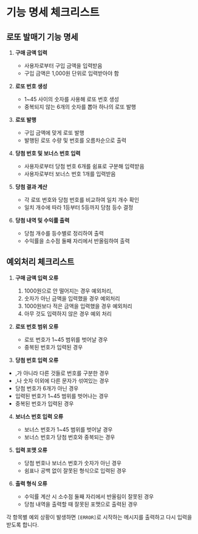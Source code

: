 # 기능 명세 체크리스트

## 로또 발매기 기능 명세

1. **구매 금액 입력**

   - 사용자로부터 구입 금액을 입력받음
   - 구입 금액은 1,000원 단위로 입력받아야 함

2. **로또 번호 생성**

   - 1~45 사이의 숫자를 사용해 로또 번호 생성
   - 중복되지 않는 6개의 숫자를 뽑아 하나의 로또 발행

3. **로또 발행**

   - 구입 금액에 맞게 로또 발행
   - 발행된 로또 수량 및 번호를 오름차순으로 출력

4. **당첨 번호 및 보너스 번호 입력**

   - 사용자로부터 당첨 번호 6개를 쉼표로 구분해 입력받음
   - 사용자로부터 보너스 번호 1개를 입력받음

5. **당첨 결과 계산**

   - 각 로또 번호와 당첨 번호를 비교하여 일치 개수 확인
   - 일치 개수에 따라 1등부터 5등까지 당첨 등수 결정

6. **당첨 내역 및 수익률 출력**
   - 당첨 개수를 등수별로 정리하여 출력
   - 수익률을 소수점 둘째 자리에서 반올림하여 출력

## 예외처리 체크리스트

1. **구매 금액 입력 오류**

   1. 1000원으로 안 떨어지는 경우 예외처리,
   2. 숫자가 아닌 금액을 입력했을 경우 예외처리
   3. 1000원보다 적은 금액을 입력했을 경우 예외처리
   4. 아무 것도 입력하지 않은 경우 예외 처리

2. **로또 번호 범위 오류**

   - 로또 번호가 1~45 범위를 벗어날 경우
   - 중복된 번호가 입력된 경우

3. **당첨 번호 입력 오류**

- ,가 아니라 다른 것들로 번호를 구분한 경우
- ,나 숫자 이외에 다른 문자가 섞여있는 경우
- 당첨 번호가 6개가 아닌 경우
- 입력된 번호가 1~45 범위를 벗어나는 경우
- 중복된 번호가 입력된 경우

4. **보너스 번호 입력 오류**

   - 보너스 번호가 1~45 범위를 벗어날 경우
   - 보너스 번호가 당첨 번호와 중복되는 경우

5. **입력 포맷 오류**

   - 당첨 번호나 보너스 번호가 숫자가 아닌 경우
   - 쉼표나 공백 없이 잘못된 형식으로 입력된 경우

6. **출력 형식 오류**
   - 수익률 계산 시 소수점 둘째 자리에서 반올림이 잘못된 경우
   - 당첨 내역을 출력할 때 잘못된 포맷으로 출력된 경우

각 항목별 예외 상황이 발생하면 `[ERROR]`로 시작하는 메시지를 출력하고 다시 입력을 받도록 합니다.
